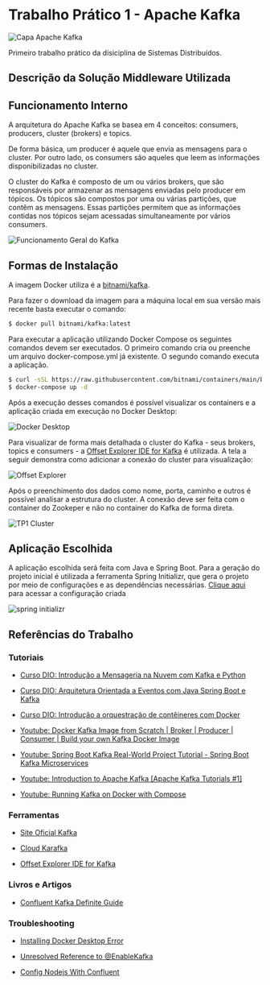 # Trabalho Prático 1 - Apache Kafka

![Capa Apache Kafka](https://media-exp1.licdn.com/dms/image/C4D12AQHfzynVTuXI6w/article-cover_image-shrink_600_2000/0/1650307448706?e=1663804800&v=beta&t=9K3thBAKzsiy0epk3nMhbaAlxiv5zcLarOwvNfyBplM)

Primeiro trabalho prático da disiciplina de Sistemas Distribuídos.

## Descrição da Solução Middleware Utilizada

## Funcionamento Interno

A arquitetura do Apache Kafka se basea em 4 conceitos: consumers, producers, cluster (brokers) e topics. 

De forma básica, um producer é aquele que envia as mensagens para o cluster. Por outro lado, os consumers são aqueles que leem as informações disponibilizadas no cluster.

O cluster do Kafka é composto de um ou vários brokers, que são responsáveis por armazenar as mensagens enviadas pelo producer em tópicos. Os tópicos são compostos por uma ou várias partições, que contêm as mensagens. Essas partições permitem que as informações contidas nos tópicos sejam acessadas simultaneamente por vários consumers. 

![Funcionamento Geral do Kafka](https://imgopt.infoq.com/fit-in/1200x2400/filters:quality(80)/filters:no_upscale()/articles/apache-kafka-licoes/pt/resources/Figura2-1565808316941.jpeg)

## Formas de Instalação

A imagem Docker utiliza é a [bitnami/kafka](https://hub.docker.com/r/bitnami/kafka).

Para fazer o download da imagem para a máquina local em sua versão mais recente basta executar o comando:

```bash
$ docker pull bitnami/kafka:latest
```

Para executar a aplicação utilizando Docker Compose os seguintes comandos devem ser executados. O primeiro comando cria ou preenche um 
arquivo docker-compose.yml já existente. O segundo comando executa a aplicação.

```bash
$ curl -sSL https://raw.githubusercontent.com/bitnami/containers/main/bitnami/kafka/docker-compose.yml > docker-compose.yml
$ docker-compose up -d
```

Após a execução desses comandos é possível visualizar os containers e a aplicação criada em execução no Docker Desktop:

![Docker Desktop](https://user-images.githubusercontent.com/39354498/185271121-40d00ea8-b8e1-4fb3-8d17-1b325536e7db.png)

Para visualizar de forma mais detalhada o cluster do Kafka - seus brokers, topics e consumers - a [Offset Explorer IDE for Kafka](https://www.kafkatool.com/download.html) é utilizada. A tela a seguir demonstra como adicionar a conexão do cluster para visualização:

![Offset Explorer](https://user-images.githubusercontent.com/39354498/185271000-528bd5e3-ad14-45e3-bfe0-524433f0bac4.png)

Após o preenchimento dos dados como nome, porta, caminho e outros é possível analisar a estrutura do cluster. A conexão deve ser feita com o container do Zookeper e não no container do Kafka de forma direta.

![TP1 Cluster](https://user-images.githubusercontent.com/39354498/185271539-090d43b5-f828-4a10-a671-7c4623cebcf2.png)


## Aplicação Escolhida

A aplicação escolhida será feita com Java e Spring Boot. Para a geração do projeto inicial é utilizada a ferramenta Spring Initializr, que gera o projeto por meio de configurações e as dependências necessárias. [Clique aqui](https://start.spring.io/#!type=maven-project&language=java&platformVersion=2.7.2&packaging=jar&jvmVersion=17&groupId=tp1.sistemas.distribuidos&artifactId=kafka.trabalho.pratico&name=kafka.trabalho.pratico&description=Desenvolvimento%20do%20trabalho%20pr%C3%A1tico%201%20da%20disciplina%20de%20Sistemas%20Distribu%C3%ADdos.&packageName=tp1.sistemas.distribuidos.kafka.trabalho.pratico&dependencies=web,kafka,lombok) para acessar a configuração criada

![spring initializr](https://user-images.githubusercontent.com/39354498/185273108-64c8b858-c610-48c1-835b-d96983f5ce60.png)

## Referências do Trabalho

### Tutoriais

- [Curso DIO: Introdução a Mensageria na Nuvem com Kafka e Python](https://web.dio.me/course/introducao-mensageria-na-nuvem-com-kafka-e-python/learning/ffe8d5c7-ba73-49ff-bba5-27e81379df41)

- [Curso DIO: Arquitetura Orientada a Eventos com Java Spring Boot e Kafka](https://web.dio.me/course/arquitetura-orientada-a-eventos-com-java-spring-boot-e-kafka/learning/2ca710ba-6a28-481c-a663-6f85aaec329b)

- [Curso DIO: Introdução a orquestração de contêineres com Docker](https://web.dio.me/course/introducao-a-orquestracao-de-conteineres-com-docker/learning/c85d8e63-3431-4769-8d8d-39b019ad979f)

- [Youtube: Docker Kafka Image from Scratch | Broker | Producer | Consumer | Build your own Kafka Docker Image](https://www.youtube.com/watch?v=SEY1iXVDpNo)

- [Youtube: Spring Boot Kafka Real-World Project Tutorial - Spring Boot Kafka Microservices](https://www.youtube.com/watch?v=TkhU8d-uao8)

- [Youtube: Introduction to Apache Kafka [Apache Kafka Tutorials #1]](https://www.youtube.com/watch?v=cmzhqv1ZqGA&list=PLa6iDxjj_9qVGTh3jia-DAnlQj9N-VLGp&index=2)

- [Youtube: Running Kafka on Docker with Compose](https://www.youtube.com/watch?v=ncTosfaZ5cQ)


### Ferramentas

- [Site Oficial Kafka](https://kafka.apache.org/)

- [Cloud Karafka](https://www.cloudkarafka.com/)

- [Offset Explorer IDE for Kafka](https://www.kafkatool.com/download.html)

### Livros e Artigos

- [Confluent Kafka Definite Guide](https://assets.confluent.io/m/1b509accf21490f0/original/20170707-EB-Confluent_Kafka_Definitive-Guide_Complete.pdf)


### Troubleshooting

- [Installing Docker Desktop Error](http://www.dark-hamster.com/software/how-to-solve-error-message-docker-failed-to-initialize-docker-desktop-is-shutting-down-when-running-docker-in-microsoft-windows/)

- [Unresolved Reference to @EnableKafka](https://stackoverflow.com/questions/64639836/plugin-org-springframework-bootspring-boot-maven-plugin-not-found)

- [Config Nodejs With Confluent](https://developer.confluent.io/get-started/nodejs/)
